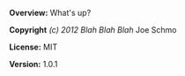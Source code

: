 

**Overview:** What's up?

**Copyright** *(c) 2012 Blah Blah Blah* Joe Schmo

**License:** MIT 

**Version:** 1.0.1
